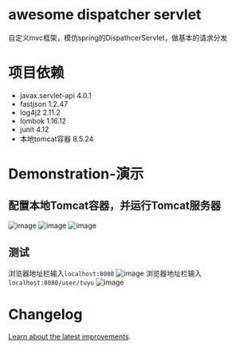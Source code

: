 # awesome dispatcher servlet

自定义mvc框架，模仿spring的DispathcerServlet，做基本的请求分发

# 项目依赖
- javax.servlet-api 4.0.1
- fastjson 1.2.47
- log4j2 2.11.2
- lombok 1.16.12
- junit 4.12
- 本地tomcat容器 8.5.24

# Demonstration-演示

## 配置本地Tomcat容器，并运行Tomcat服务器
![image][tomcat_config1]
![image][tomcat_config2]
![image][tomcat_run]

## 测试
浏览器地址栏输入`localhost:8080`
![image][demo_index]
浏览器地址栏输入`localhost:8080/user/tuyu`
![image][demo_user_tuyu]


# Changelog
[Learn about the latest improvements][changelog].

[changelog]: https://github.com/scutuyu/awesome-dispatcher-servlet/blob/master/CHANGELOG.md
[tomcat_config1]: htts://github.com/scutuyu/awesome-dispatcher-servlet/raw/master/images/tomcat_config1.png
[tomcat_config2]: htts://github.com/scutuyu/awesome-dispatcher-servlet/raw/master/images/tomcat_config2.png
[tomcat_run]: htts://github.com/scutuyu/awesome-dispatcher-servlet/raw/master/images/tomcat_run.png
[demo_index]: htts://github.com/scutuyu/awesome-dispatcher-servlet/raw/master/images/demo_index.png
[demo_user_tuyu]: htts://github.com/scutuyu/awesome-dispatcher-servlet/raw/master/images/demo_user_tuyu.png